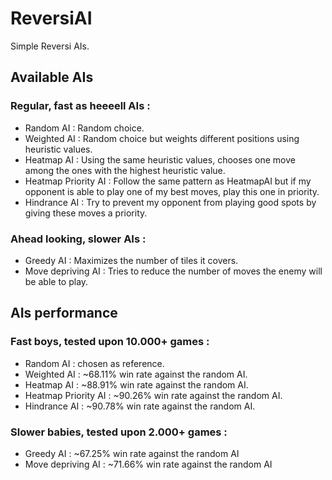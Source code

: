 # ReversiAI
Simple Reversi AIs.

## Available AIs
### Regular, fast as heeeell AIs :
* Random AI : Random choice.
* Weighted AI : Random choice but weights different positions using heuristic values.
* Heatmap AI : Using the same heuristic values, chooses one move among the ones with the highest heuristic value.
* Heatmap Priority AI : Follow the same pattern as HeatmapAI but if my opponent is able to play one of my best moves, play this one in priority.
* Hindrance AI : Try to prevent my opponent from playing good spots by giving these moves a priority. 

### Ahead looking, slower AIs :
* Greedy AI : Maximizes the number of tiles it covers.
* Move depriving AI : Tries to reduce the number of moves the enemy will be able to play.

## AIs performance
### Fast boys, tested upon 10.000+ games :
* Random AI : chosen as reference.
* Weighted AI : ~68.11% win rate against the random AI.
* Heatmap AI : ~88.91% win rate against the random AI.
* Heatmap Priority AI : ~90.26% win rate against the random AI.
* Hindrance AI :  ~90.78% win rate against the random AI.

### Slower babies, tested upon 2.000+ games :
* Greedy AI : ~67.25% win rate against the random AI
* Move depriving AI : ~71.66% win rate against the random AI
